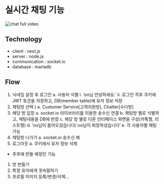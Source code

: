 # 실시간 채팅 기능
![chat full video](https://user-images.githubusercontent.com/79704928/172582674-0d8e33ff-e2a0-4099-98b6-b33b3bf0d288.gif)

## Technology
- client : next.js
- server : node.js
- communication : socket.io
- database : mariadb

## Flow
1. 닉네임 설정 후 로그인
    a. 사용자 식별
        i. ‘oo님 안녕하세요.’
        ii. 로그인 직후 쿠키에 JWT 토큰을 저장하고, DB(member table)에 유저 정보 저장
2. 채팅방 선택 (
    a.  Customer Service[고객지원방], Chatter[수다방]
3. 해당 방 입장
    a. socket.io 라이브러리를 이용한 송수신 연결
    b. 채팅방 별로 식별하고, 채팅내용을 DB에 반영
    c. 해당 방 별로 다른 인터페이스 화면을 구성(카톡형, 리스트형)
    d. ‘oo님이 들어오셨습니다/ oo님이 퇴장하셨습니다’
    e. 각 사용자별 채팅가능
4. 채팅방 나가기
    a. socket.io 송수신 해
5. 로그아웃
    a. 쿠키에서 유저 정보 삭제

* 추후에 만들 예정인 기능
1. 방 반들기
2. 특정 유저에게 귓속말하기
3. 프로필 이미지 등록/변경/삭제...

